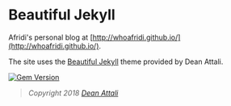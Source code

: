 # Beautiful Jekyll
Afridi's personal blog at [http://whoafridi.github.io/](http://whoafridi.github.io/).

The site uses the [Beautiful Jekyll](http://deanattali.com/beautiful-jekyll) theme provided by Dean Attali.

[![Gem Version](https://badge.fury.io/rb/beautiful-jekyll-theme.svg)](https://badge.fury.io/rb/beautiful-jekyll-theme)

> *Copyright 2018 [Dean Attali](https://deanattali.com)*

